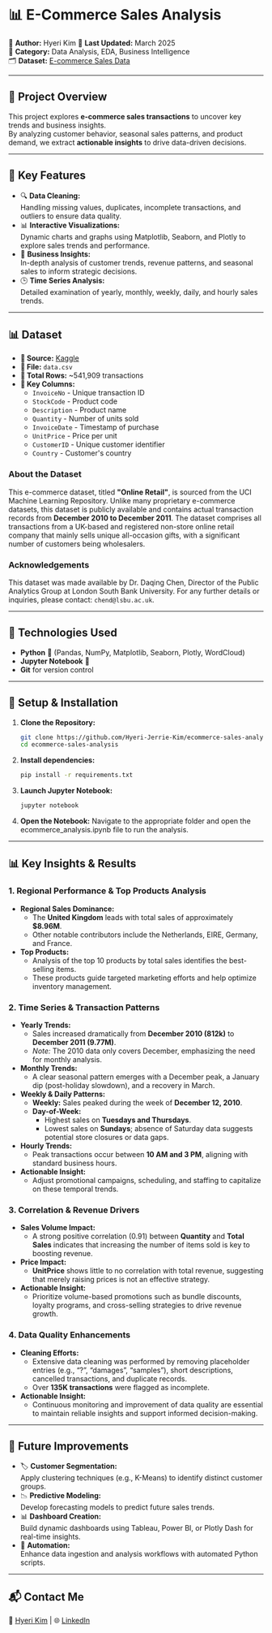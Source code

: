 # 📊 E-Commerce Sales Analysis

📌 **Author:** Hyeri Kim
📅 **Last Updated:** March 2025  
📂 **Category:** Data Analysis, EDA, Business Intelligence  
🗂 **Dataset:** [E-commerce Sales Data](https://www.kaggle.com/datasets/carrie1/ecommerce-data)  

---

## 📖 Project Overview

This project explores **e-commerce sales transactions** to uncover key trends and business insights.  
By analyzing customer behavior, seasonal sales patterns, and product demand, we extract **actionable insights** to drive data-driven decisions.

---

## 📌 Key Features
- 🔍 **Data Cleaning:**  
  Handling missing values, duplicates, incomplete transactions, and outliers to ensure data quality.
- 📊 **Interactive Visualizations:**  
  Dynamic charts and graphs using Matplotlib, Seaborn, and Plotly to explore sales trends and performance.
- 🎯 **Business Insights:**  
  In-depth analysis of customer trends, revenue patterns, and seasonal sales to inform strategic decisions.
- 🕒 **Time Series Analysis:**  
  Detailed examination of yearly, monthly, weekly, daily, and hourly sales trends.

---

## 📊 Dataset
- **📍 Source:** [Kaggle](https://www.kaggle.com/datasets/carrie1/ecommerce-data)
- **📁 File:** `data.csv`
- **🔢 Total Rows:** ~541,909 transactions  
- **🔑 Key Columns:**
  - `InvoiceNo` - Unique transaction ID  
  - `StockCode` - Product code  
  - `Description` - Product name  
  - `Quantity` - Number of units sold  
  - `InvoiceDate` - Timestamp of purchase  
  - `UnitPrice` - Price per unit  
  - `CustomerID` - Unique customer identifier  
  - `Country` - Customer's country
   
### About the Dataset
This e-commerce dataset, titled **"Online Retail"**, is sourced from the UCI Machine Learning Repository. Unlike many proprietary e-commerce datasets, this dataset is publicly available and contains actual transaction records from **December 2010 to December 2011**. The dataset comprises all transactions from a UK-based and registered non-store online retail company that mainly sells unique all-occasion gifts, with a significant number of customers being wholesalers.

### Acknowledgements
This dataset was made available by Dr. Daqing Chen, Director of the Public Analytics Group at London South Bank University. For any further details or inquiries, please contact: `chend@lsbu.ac.uk`.

---

## 🚀 Technologies Used
- **Python** 🐍 (Pandas, NumPy, Matplotlib, Seaborn, Plotly, WordCloud)
- **Jupyter Notebook** 📒
- **Git** for version control

---

## 🔧 Setup & Installation
1. **Clone the Repository:**
   ```sh
   git clone https://github.com/Hyeri-Jerrie-Kim/ecommerce-sales-analysis.git
   cd ecommerce-sales-analysis
   ```
2. **Install dependencies:**
   ```sh
   pip install -r requirements.txt
   ```
3. **Launch Jupyter Notebook:**
   ```sh
   jupyter notebook
   ```
4. **Open the Notebook:**
   Navigate to the appropriate folder and open the ecommerce_analysis.ipynb file to run the analysis.
   
---

## 📊 Key Insights & Results

### 1. Regional Performance & Top Products Analysis
- **Regional Sales Dominance:**
  - The **United Kingdom** leads with total sales of approximately **$8.96M**.
  - Other notable contributors include the Netherlands, EIRE, Germany, and France.
- **Top Products:**
  - Analysis of the top 10 products by total sales identifies the best-selling items.
  - These products guide targeted marketing efforts and help optimize inventory management.

### 2. Time Series & Transaction Patterns
- **Yearly Trends:**
  - Sales increased dramatically from **December 2010 (812k)** to **December 2011 (9.77M)**.
  - *Note:* The 2010 data only covers December, emphasizing the need for monthly analysis.
- **Monthly Trends:**
  - A clear seasonal pattern emerges with a December peak, a January dip (post-holiday slowdown), and a recovery in March.
- **Weekly & Daily Patterns:**
  - **Weekly:** Sales peaked during the week of **December 12, 2010**.
  - **Day-of-Week:** 
    - Highest sales on **Tuesdays and Thursdays**.
    - Lowest sales on **Sundays**; absence of Saturday data suggests potential store closures or data gaps.
- **Hourly Trends:**
  - Peak transactions occur between **10 AM and 3 PM**, aligning with standard business hours.
- **Actionable Insight:**
  - Adjust promotional campaigns, scheduling, and staffing to capitalize on these temporal trends.

### 3. Correlation & Revenue Drivers
- **Sales Volume Impact:**
  - A strong positive correlation (0.91) between **Quantity** and **Total Sales** indicates that increasing the number of items sold is key to boosting revenue.
- **Price Impact:**
  - **UnitPrice** shows little to no correlation with total revenue, suggesting that merely raising prices is not an effective strategy.
- **Actionable Insight:**
  - Prioritize volume-based promotions such as bundle discounts, loyalty programs, and cross-selling strategies to drive revenue growth.

### 4. Data Quality Enhancements
- **Cleaning Efforts:**
  - Extensive data cleaning was performed by removing placeholder entries (e.g., “?”, “damages”, “samples”), short descriptions, cancelled transactions, and duplicate records.
  - Over **135K transactions** were flagged as incomplete.
- **Actionable Insight:**
  - Continuous monitoring and improvement of data quality are essential to maintain reliable insights and support informed decision-making.

---

## 📜 Future Improvements
- 🏷 **Customer Segmentation:**  
  Apply clustering techniques (e.g., K-Means) to identify distinct customer groups.
- 📉 **Predictive Modeling:**  
  Develop forecasting models to predict future sales trends.
- 📊 **Dashboard Creation:**  
  Build dynamic dashboards using Tableau, Power BI, or Plotly Dash for real-time insights.
- 🔄 **Automation:**  
  Enhance data ingestion and analysis workflows with automated Python scripts. 

---

## 📬 Contact Me
📧 [Hyeri Kim](mailto:hyeri5524@gmail.com) | 🌐 [LinkedIn](https://linkedin.com/in/hyerikim-ds)

